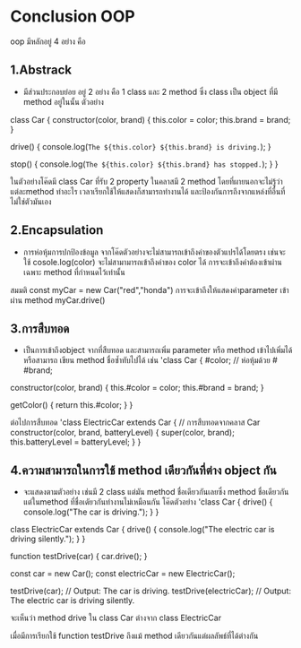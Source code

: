 # Conclusion OOP
oop มีหลักอยู่ 4 อย่าง คือ 
## 1.Abstrack 
- มีส่วนประกอบย่อย อยู่ 2 อย่าง คือ 1 class และ 2 method ซึ่ง class เป็น object ที่มี method อยู่ในนั้น ตัวอย่าง

class Car { constructor(color, brand) { this.color = color; this.brand = brand; }

drive() {
    console.log(`The ${this.color} ${this.brand} is driving.`);
}

stop() {
    console.log(`The ${this.color} ${this.brand} has stopped.`);
}
}

ในตัวอย่างโค๊ดมี class Car ที่รับ 2 property ในคลาสมี 2 method โดยที่ผายนอกจะไม่รู้ว่า แต่ละmethod ทำอะไร เวลาเรียกใช้ให้แสดงก็สามารถทำงานได้ และป้องกันการถึงจากแหล่งที่อื่นที่ไม่ใช่ตัวมันเอง

## 2.Encapsulation 
- การห่อหุ้มการปกป้องข้อมูล จากโค๊ดตัวอย่างจะไม่สามารถเข้าถึงค่าของตัวแปรได้โดยตรง เช่นจะใช้ cosole.log(color) จะไม่สามามารถเข้าถึงค่าของ color ได้ การจะเข้าถึงค่าต้องเข้าผ่านเฉพาะ method ที่กำหนดไว้เท่านั้น

สมมติ const myCar = new Car("red","honda") การจะเข้าถึงให้แสดงค่าparameter เข้าผ่าน method myCar.drive()

## 3.การสืบทอด
- เป็นการเข้าถึงobject จากที่สืบทอด และสามารถเพิ่ม parameter หรือ method เข้าไปเพิ่มได้หรือสามารถ เขียน method ชื่อซ้ำทับไปได้ เช่น 'class Car { #color; // ห่อหุ้มด้วย # #brand;

constructor(color, brand) {
    this.#color = color;
    this.#brand = brand;
}

getColor() {
    return this.#color;
}
}

ต่อไปการสืบทอด 'class ElectricCar extends Car { // การสืบทอดจากคลาส Car constructor(color, brand, batteryLevel) { super(color, brand); this.batteryLevel = batteryLevel; } }

## 4.ความสามารถในการใช้ method เดียวกันที่ต่าง object กัน 
- จะแสดงตามตัวอย่าง เช่นมี 2 class แต่มัน method ชื่อเดียวกันเลยซึ่ง method ชื่อเดียวกัน แต่ในmethod ที่ชื่อเดัยวกันทำงานไม่เหมือนกัน โค๊ดตัวอย่าง 'class Car { drive() { console.log("The car is driving."); } }

class ElectricCar extends Car { drive() { console.log("The electric car is driving silently."); } }

function testDrive(car) { car.drive(); }

const car = new Car(); const electricCar = new ElectricCar();

testDrive(car); // Output: The car is driving. testDrive(electricCar); // Output: The electric car is driving silently.

จะเห็นว่า method drive ใน class Car ต่างจาก class ElectricCar

เมื่อมีการเรียกใช้ function testDrive ถึงแม้ method เดียวกันแต่ผลลัพธ์ที่ได้ต่างกัน
